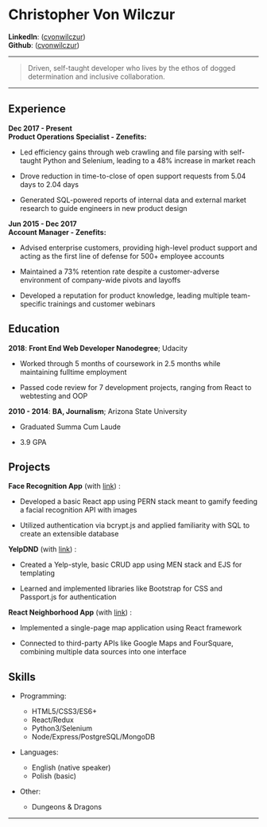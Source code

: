 Christopher Von Wilczur
============

**LinkedIn**: ([cvonwilczur](https://www.linkedin.com/in/cvonwilczur/))\
**Github**: ([cvonwilczur](https://github.com/cvonwilczur))

----

>  Driven, self-taught developer who lives by the ethos of dogged determination and inclusive collaboration.

----


Experience
----------
**Dec 2017 - Present**\
**Product Operations Specialist - Zenefits:**

* Led efficiency gains through web crawling and file parsing with self-taught
Python and Selenium, leading to a 48% increase in market reach

* Drove reduction in time-to-close of open support requests from 5.04 days to
2.04 days

* Generated SQL-powered reports of internal data and external market research
to guide engineers in new product design

**Jun 2015 - Dec 2017**\
**Account Manager - Zenefits:**

* Advised enterprise customers, providing high-level product support and acting
as the first line of defense for 500+ employee accounts

* Maintained a 73% retention rate despite a customer-adverse environment of
company-wide pivots and layoffs

* Developed a reputation for product knowledge, leading multiple team-specific
trainings and customer webinars


Education
---------

**2018**:   **Front End Web Developer Nanodegree**; Udacity 

* Worked through 5 months of coursework in 2.5 months while maintaining fulltime
employment

* Passed code review for 7 development projects, ranging from React to webtesting
and OOP

**2010 - 2014**:   **BA, Journalism**; Arizona State University
    
* Graduated Summa Cum Laude

* 3.9 GPA

Projects
--------------------

**Face Recognition App** (with [link](https://facial-recognition-game.herokuapp.com/))
:  

* Developed a basic React app using PERN stack meant to gamify feeding a
facial recognition API with images

* Utilized authentication via bcrypt.js and applied familiarity with SQL to create an
extensible database


**YelpDND** (with [link](https://yelpdnd.herokuapp.com/groups))
:  

* Created a Yelp-style, basic CRUD app using MEN stack and EJS for templating

* Learned and implemented libraries like Bootstrap for CSS and Passport.js for
authentication


**React Neighborhood App** (with [link](https://github.com/cvonwilczur/react-maps-app))
:  

* Implemented a single-page map application using React framework

* Connected to third-party APIs like Google Maps and FourSquare, combining
multiple data sources into one interface


Skills
----------------------------------------

* Programming:

     * HTML5/CSS3/ES6+
     * React/Redux
     * Python3/Selenium
     * Node/Express/PostgreSQL/MongoDB
     
* Languages:

     * English (native speaker)
     * Polish (basic)

* Other:

     * Dungeons & Dragons

----
